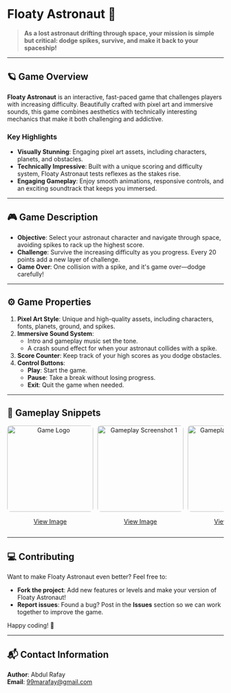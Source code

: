 # Floaty Astronaut 🚀

> **As a lost astronaut drifting through space, your mission is simple but critical: dodge spikes, survive, and make it back to your spaceship!**

---

## 🪐 Game Overview

**Floaty Astronaut** is an interactive, fast-paced game that challenges players with increasing difficulty. Beautifully crafted with pixel art and immersive sounds, this game combines aesthetics with technically interesting mechanics that make it both challenging and addictive.

### Key Highlights
- **Visually Stunning**: Engaging pixel art assets, including characters, planets, and obstacles.
- **Technically Impressive**: Built with a unique scoring and difficulty system, Floaty Astronaut tests reflexes as the stakes rise.
- **Engaging Gameplay**: Enjoy smooth animations, responsive controls, and an exciting soundtrack that keeps you immersed.

---

## 🎮 Game Description

- **Objective**: Select your astronaut character and navigate through space, avoiding spikes to rack up the highest score.
- **Challenge**: Survive the increasing difficulty as you progress. Every 20 points add a new layer of challenge.
- **Game Over**: One collision with a spike, and it's game over—dodge carefully!

---

## ⚙️ Game Properties

1. **Pixel Art Style**: Unique and high-quality assets, including characters, fonts, planets, ground, and spikes.
2. **Immersive Sound System**:
   - Intro and gameplay music set the tone.
   - A crash sound effect for when your astronaut collides with a spike.
3. **Score Counter**: Keep track of your high scores as you dodge obstacles.
4. **Control Buttons**:
   - **Play**: Start the game.
   - **Pause**: Take a break without losing progress.
   - **Exit**: Quit the game when needed.


---

## 📸 Gameplay Snippets

<div style="display: flex; gap: 10px; overflow-x: auto;">
  <div style="text-align: center;">
    <img src="https://user-images.githubusercontent.com/60596766/169457160-40c6c2d4-5692-4b28-9f88-3a5c36a36944.png" alt="Game Logo" width="200" style="border-radius: 8px;">
    <p><a href="https://user-images.githubusercontent.com/60596766/169457160-40c6c2d4-5692-4b28-9f88-3a5c36a36944.png">View Image</a></p>
  </div>
  <div style="text-align: center;">
    <img src="https://user-images.githubusercontent.com/60596766/169454198-f81de358-c0c3-4725-9ccb-31ea56eae924.png" alt="Gameplay Screenshot 1" width="200" style="border-radius: 8px;">
    <p><a href="https://user-images.githubusercontent.com/60596766/169454198-f81de358-c0c3-4725-9ccb-31ea56eae924.png">View Image</a></p>
  </div>
  <div style="text-align: center;">
    <img src="https://user-images.githubusercontent.com/60596766/169454209-9c8b4271-158f-497d-baaa-1b27c5479426.png" alt="Gameplay Screenshot 2" width="200" style="border-radius: 8px;">
    <p><a href="https://user-images.githubusercontent.com/60596766/169454209-9c8b4271-158f-497d-baaa-1b27c5479426.png">View Image</a></p>
  </div>
  <div style="text-align: center;">
    <img src="https://user-images.githubusercontent.com/60596766/169454231-10643e55-f338-45cb-9e6b-fd75c05eed2e.png" alt="Gameplay Screenshot 3" width="200" style="border-radius: 8px;">
    <p><a href="https://user-images.githubusercontent.com/60596766/169454231-10643e55-f338-45cb-9e6b-fd75c05eed2e.png">View Image</a></p>
  </div>
</div>


---

## 💻 Contributing

Want to make Floaty Astronaut even better? Feel free to:
- **Fork the project**: Add new features or levels and make your version of Floaty Astronaut!
- **Report issues**: Found a bug? Post in the **Issues** section so we can work together to improve the game.

Happy coding! 👋

---

## 📬 Contact Information

**Author**: Abdul Rafay  
**Email**: [99marafay@gmail.com](mailto:99marafay@gmail.com)  

